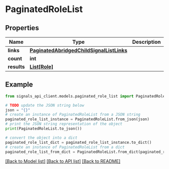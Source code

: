 # PaginatedRoleList


## Properties

Name | Type | Description | Notes
------------ | ------------- | ------------- | -------------
**links** | [**PaginatedAbridgedChildSignalListLinks**](PaginatedAbridgedChildSignalListLinks.md) |  | [optional] 
**count** | **int** |  | [optional] 
**results** | [**List[Role]**](Role.md) |  | [optional] 

## Example

```python
from signals_api_client.models.paginated_role_list import PaginatedRoleList

# TODO update the JSON string below
json = "{}"
# create an instance of PaginatedRoleList from a JSON string
paginated_role_list_instance = PaginatedRoleList.from_json(json)
# print the JSON string representation of the object
print(PaginatedRoleList.to_json())

# convert the object into a dict
paginated_role_list_dict = paginated_role_list_instance.to_dict()
# create an instance of PaginatedRoleList from a dict
paginated_role_list_from_dict = PaginatedRoleList.from_dict(paginated_role_list_dict)
```
[[Back to Model list]](../README.md#documentation-for-models) [[Back to API list]](../README.md#documentation-for-api-endpoints) [[Back to README]](../README.md)


